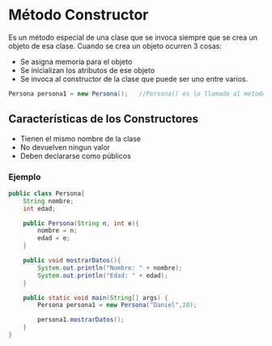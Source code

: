 # Método Constructor
Es un método especial de una clase que se invoca siempre que se crea un objeto de esa clase.
Cuando se crea un objeto ocurren 3 cosas:
- Se asigna memoria para el objeto
- Se inicializan los atributos de ese objeto
- Se invoca al constructor de la clase que puede ser uno entre varios.
```java
Persona persona1 = new Persona();   //Persona() es la llamada al método constructo de la clase Persona
```
## Características de los Constructores
- Tienen el mismo nombre de la clase
- No devuelven ningun valor
- Deben declararse como públicos
### Ejemplo
```java
public class Persona{
    String nombre;
    int edad;

    public Persona(String n, int e){
        nombre = n;
        edad = e;
    }

    public void mostrarDatos(){
        System.out.println("Nombre: " + nombre);
        System.out.println("Edad: " + edad);
    }

    public static void main(String[] args) {
        Persona persona1 = new Persona("Daniel",20);

        persona1.mostrarDatos();
    }
}
```


